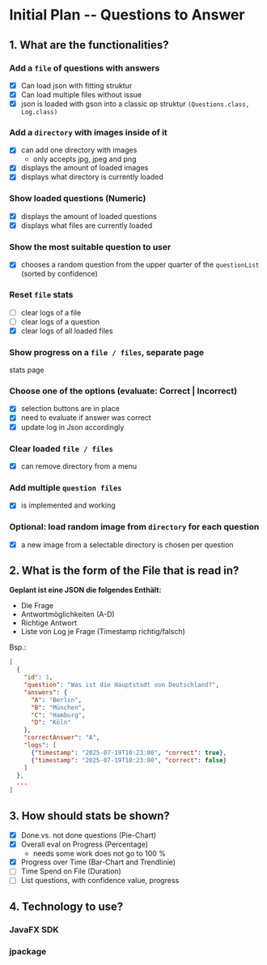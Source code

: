 # Initial Plan -- Questions to Answer
## 1. What are the functionalities?
### Add a `file` of questions with answers
- [x] Can load json with fitting struktur
- [x] Can load multiple files without issue
- [x] json is loaded with gson into a classic op struktur `(Questions.class, Log.class)`
### Add a `directory` with images inside of it
- [x] can add one directory with images
  - only accepts jpg, jpeg and png
- [x] displays the amount of loaded images
- [x] displays what directory is currently loaded
### Show loaded questions (Numeric)
- [x] displays the amount of loaded questions
- [x] displays what files are currently loaded
### Show the most suitable question to user
- [x] chooses a random question from the upper quarter of the `questionList` (sorted by confidence)
### Reset `file` stats
- [ ] clear logs of a file
- [ ] clear logs of a question
- [x] clear logs of all loaded files
### Show progress on a `file / files`, separate page
stats page
### Choose one of the options (evaluate: Correct | Incorrect)
- [x] selection buttons are in place
- [x] need to evaluate if answer was correct
- [x] update log in Json accordingly
### Clear loaded `file / files`
- [x] can remove directory from a menu
### Add multiple `question files`
- [x] is implemented and working
### Optional: load random image from `directory` for each question
- [x] a new image from a selectable directory is chosen per question
## 2. What is the form of the File that is read in?
**Geplant ist eine JSON die folgendes Enthält:** 
- Die Frage
- Antwortmöglichkeiten (A-D)
- Richtige Antwort
- Liste von Log je Frage (Timestamp richtig/falsch)

Bsp.:
```JSON
[
  {
    "id": 1,
    "question": "Was ist die Hauptstadt von Deutschland?",
    "answers": {
      "A": "Berlin",
      "B": "München",
      "C": "Hamburg",
      "D": "Köln"
    },
    "correctAnswer": "A",
    "logs": [
      {"timestamp": "2025-07-19T10:23:00", "correct": true},
      {"timestamp": "2025-07-19T10:23:00", "correct": false}
    ]
  },
  ...
]
```
## 3. How should stats be shown?
- [x] Done vs. not done questions (Pie-Chart)
- [x] Overall eval on Progress (Percentage)
  - needs some work does not go to 100 %
- [x] Progress over Time (Bar-Chart and Trendlinie)
- [ ] Time Spend on File (Duration)
- [ ] List questions, with confidence value, progress
## 4. Technology to use?
### JavaFX SDK
### jpackage